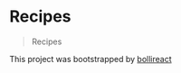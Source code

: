 # Recipes

> Recipes

This project was bootstrapped by [bollireact](https://github.com/schne324/bollireact)
